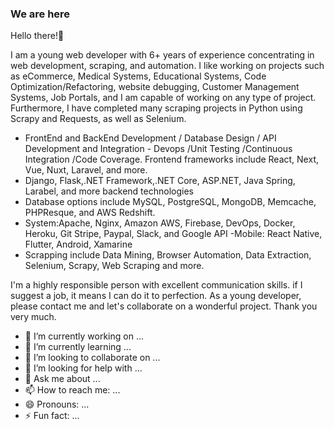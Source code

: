 ### We are here 

Hello there!👋

I am a young web developer with 6+ years of experience concentrating in web development, scraping, and automation.
I like working on projects such as eCommerce, Medical Systems, Educational Systems, Code Optimization/Refactoring, website debugging, Customer Management Systems, Job Portals, and I am capable of working on any type of project.
Furthermore, I have completed many scraping projects in Python using Scrapy and Requests, as well as Selenium.

- FrontEnd and BackEnd Development / Database Design / API Development and Integration - Devops /Unit Testing /Continuous Integration /Code Coverage.
Frontend frameworks include React, Next, Vue, Nuxt, Laravel, and more.
- Django, Flask,.NET Framework,.NET Core, ASP.NET, Java Spring, Larabel, and more backend technologies
- Database options include MySQL, PostgreSQL, MongoDB, Memcache, PHPResque, and AWS Redshift.
- System:Apache, Nginx, Amazon AWS, Firebase, DevOps, Docker, Heroku, Git Stripe, Paypal, Slack, and Google API
-Mobile: React Native, Flutter, Android, Xamarine
- Scrapping include Data Mining, Browser Automation, Data Extraction, Selenium, Scrapy, Web Scraping and more.

I'm a highly responsible person with excellent communication skills.
if I suggest a job, it means I can do it to perfection.
As a young developer, please contact me and let's collaborate on a wonderful project.
Thank you very much.

- 🔭 I’m currently working on ...
- 🌱 I’m currently learning ...
- 👯 I’m looking to collaborate on ...
- 🤔 I’m looking for help with ...
- 💬 Ask me about ...
- 📫 How to reach me: ...
- 😄 Pronouns: ...
- ⚡ Fun fact: ...



